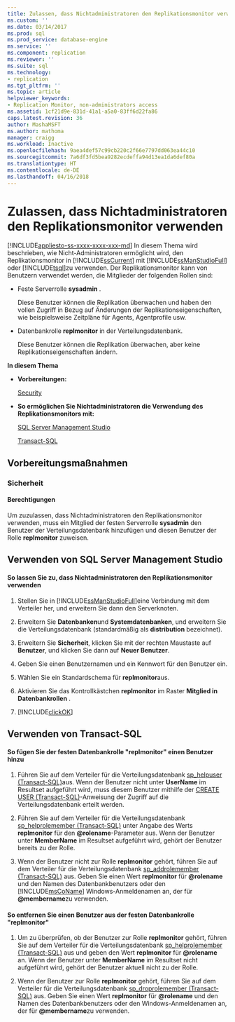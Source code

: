 ```yaml
---
title: Zulassen, dass Nichtadministratoren den Replikationsmonitor verwenden | Microsoft-Dokumentation
ms.custom: ''
ms.date: 03/14/2017
ms.prod: sql
ms.prod_service: database-engine
ms.service: ''
ms.component: replication
ms.reviewer: ''
ms.suite: sql
ms.technology:
- replication
ms.tgt_pltfrm: ''
ms.topic: article
helpviewer_keywords:
- Replication Monitor, non-administrators access
ms.assetid: 1cf21d9e-831d-41a1-a5a0-83ff6d22fa86
caps.latest.revision: 36
author: MashaMSFT
ms.author: mathoma
manager: craigg
ms.workload: Inactive
ms.openlocfilehash: 9aea4def57c99cb220c2f66e7797dd063ea44c10
ms.sourcegitcommit: 7a6df3fd5bea9282ecdeffa94d13ea1da6def80a
ms.translationtype: HT
ms.contentlocale: de-DE
ms.lasthandoff: 04/16/2018
---
```

# <a name="allow-non-administrators-to-use-replication-monitor"></a>Zulassen, dass Nichtadministratoren den Replikationsmonitor verwenden
[!INCLUDE[appliesto-ss-xxxx-xxxx-xxx-md](../../../includes/appliesto-ss-xxxx-xxxx-xxx-md.md)]
  In diesem Thema wird beschrieben, wie Nicht-Administratoren ermöglicht wird, den Replikationsmonitor in [!INCLUDE[ssCurrent](../../../includes/sscurrent-md.md)] mit [!INCLUDE[ssManStudioFull](../../../includes/ssmanstudiofull-md.md)] oder [!INCLUDE[tsql](../../../includes/tsql-md.md)]zu verwenden. Der Replikationsmonitor kann von Benutzern verwendet werden, die Mitglieder der folgenden Rollen sind:  
  
-   Feste Serverrolle **sysadmin** .  
  
     Diese Benutzer können die Replikation überwachen und haben den vollen Zugriff in Bezug auf Änderungen der Replikationseigenschaften, wie beispielsweise Zeitpläne für Agents, Agentprofile usw.  
  
-   Datenbankrolle **replmonitor** in der Verteilungsdatenbank.  
  
     Diese Benutzer können die Replikation überwachen, aber keine Replikationseigenschaften ändern.  
  
 **In diesem Thema**  
  
-   **Vorbereitungen:**  
  
     [Security](#Security)  
  
-   **So ermöglichen Sie Nichtadministratoren die Verwendung des Replikationsmonitors mit:**  
  
     [SQL Server Management Studio](#SSMSProcedure)  
  
     [Transact-SQL](#TsqlProcedure)  
  
##  <a name="BeforeYouBegin"></a> Vorbereitungsmaßnahmen  
  
###  <a name="Security"></a> Sicherheit  
  
####  <a name="Permissions"></a> Berechtigungen  
 Um zuzulassen, dass Nichtadministratoren den Replikationsmonitor verwenden, muss ein Mitglied der festen Serverrolle **sysadmin** den Benutzer der Verteilungsdatenbank hinzufügen und diesen Benutzer der Rolle **replmonitor** zuweisen.  
  
##  <a name="SSMSProcedure"></a> Verwenden von SQL Server Management Studio  
  
#### <a name="to-allow-non-administrators-to-use-replication-monitor"></a>So lassen Sie zu, dass Nichtadministratoren den Replikationsmonitor verwenden  
  
1.  Stellen Sie in [!INCLUDE[ssManStudioFull](../../../includes/ssmanstudiofull-md.md)]eine Verbindung mit dem Verteiler her, und erweitern Sie dann den Serverknoten.  
  
2.  Erweitern Sie **Datenbanken**und **Systemdatenbanken**, und erweitern Sie die Verteilungsdatenbank (standardmäßig als **distribution** bezeichnet).  
  
3.  Erweitern Sie **Sicherheit**, klicken Sie mit der rechten Maustaste auf **Benutzer**, und klicken Sie dann auf **Neuer Benutzer**.  
  
4.  Geben Sie einen Benutzernamen und ein Kennwort für den Benutzer ein.  
  
5.  Wählen Sie ein Standardschema für **replmonitor**aus.  
  
6.  Aktivieren Sie das Kontrollkästchen **replmonitor** im Raster **Mitglied in Datenbankrollen** .  
  
7.  [!INCLUDE[clickOK](../../../includes/clickok-md.md)]  
  
##  <a name="TsqlProcedure"></a> Verwenden von Transact-SQL  
  
#### <a name="to-add-a-user-to-the-replmonitor-fixed-database-role"></a>So fügen Sie der festen Datenbankrolle "replmonitor" einen Benutzer hinzu  
  
1.  Führen Sie auf dem Verteiler für die Verteilungsdatenbank [sp_helpuser &#40;Transact-SQL&#41;](../../../relational-databases/system-stored-procedures/sp-helpuser-transact-sql.md)aus. Wenn der Benutzer nicht unter **UserName** im Resultset aufgeführt wird, muss diesem Benutzer mithilfe der [CREATE USER &#40;Transact-SQL&#41;](../../../t-sql/statements/create-user-transact-sql.md)-Anweisung der Zugriff auf die Verteilungsdatenbank erteilt werden.  
  
2.  Führen Sie auf dem Verteiler für die Verteilungsdatenbank [sp_helprolemember &#40;Transact-SQL&#41;](../../../relational-databases/system-stored-procedures/sp-helprolemember-transact-sql.md) unter Angabe des Werts **replmonitor** für den **@rolename**-Parameter aus. Wenn der Benutzer unter **MemberName** im Resultset aufgeführt wird, gehört der Benutzer bereits zu der Rolle.  
  
3.  Wenn der Benutzer nicht zur Rolle **replmonitor** gehört, führen Sie auf dem Verteiler für die Verteilungsdatenbank [sp_addrolemember &#40;Transact-SQL&#41;](../../../relational-databases/system-stored-procedures/sp-addrolemember-transact-sql.md) aus. Geben Sie einen Wert **replmonitor** für **@rolename** und den Namen des Datenbankbenutzers oder den [!INCLUDE[msCoName](../../../includes/msconame-md.md)] Windows-Anmeldenamen an, der für **@membername**zu verwenden.  
  
#### <a name="to-remove-a-user-from-the-replmonitor-fixed-database-role"></a>So entfernen Sie einen Benutzer aus der festen Datenbankrolle "replmonitor"  
  
1.  Um zu überprüfen, ob der Benutzer zur Rolle **replmonitor** gehört, führen Sie auf dem Verteiler für die Verteilungsdatenbank [sp_helprolemember &#40;Transact-SQL&#41;](../../../relational-databases/system-stored-procedures/sp-helprolemember-transact-sql.md) aus und geben den Wert **replmonitor** für **@rolename** an. Wenn der Benutzer unter **MemberName** im Resultset nicht aufgeführt wird, gehört der Benutzer aktuell nicht zu der Rolle.  
  
2.  Wenn der Benutzer zur Rolle **replmonitor** gehört, führen Sie auf dem Verteiler für die Verteilungsdatenbank [sp_droprolemember &#40;Transact-SQL&#41;](../../../relational-databases/system-stored-procedures/sp-droprolemember-transact-sql.md) aus. Geben Sie einen Wert **replmonitor** für **@rolename** und den Namen des Datenbankbenutzers oder den Windows-Anmeldenamen an, der für **@membername**zu verwenden.  
  
  
